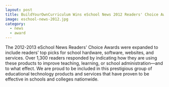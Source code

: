 ```yaml
---
layout: post
title: BuildYourOwnCurriculum Wins eSchool News 2012 Readers' Choice Award
image: eschool-news-2012.jpg
category:
  - news
  - award
---
```


The 2012-2013 eSchool News Readers' Choice Awards were expanded to include readers’ top picks for school hardware, software, websites, and services. Over 1,300 readers responded by indicating how they are using these products to improve teaching, learning, or school administration—and to what effect. We are proud to be included in this prestigious group of educational technology products and services that have proven to be effective in schools and colleges nationwide.